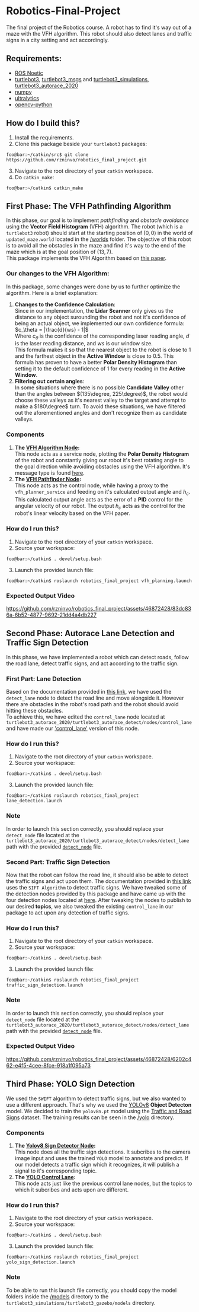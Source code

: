 # Robotics-Final-Project
The final project of the Robotics course. A robot has to find it's way out of a maze with the VFH algorithm. This robot should also detect lanes and traffic signs in a city setting and act accordingly.

## Requirements:
- [ROS Noetic](http://wiki.ros.org/noetic)
- [turtlebot3](https://github.com/ROBOTIS-GIT/turtlebot3), [turtlebot3_msgs](https://github.com/ROBOTIS-GIT/turtlebot3_msgs) and [turtlebot3_simulations](https://github.com/ROBOTIS-GIT/turtlebot3_simulations), [turtlebot3_autorace_2020](https://github.com/ROBOTIS-GIT/turtlebot3_autorace_2020.git)
- [numpy](https://numpy.org/)
- [ultralytics](https://docs.ultralytics.com/)
- [opencv-python](https://pypi.org/project/opencv-python/)

## How do I build this?
1. Install the requirements.
2. Clone this package beside your `turtlebot3` packages:   
```console
foo@bar:~/catkin/src$ git clone https://github.com/rzninvo/robotics_final_project.git
```
3. Navigate to the root directory of your `catkin` workspace.
4. Do `catkin_make`:   
```console
foo@bar:~/catkin$ catkin_make
```

## First Phase: The VFH Pathfinding Algorithm
In this phase, our goal is to implement *pathfinding* and *obstacle avoidance* using the **Vector Field Histogram** (VFH) algorithm. The robot (which is a `turtlebot3` robot) should start at the starting position of $(0, 0)$ in the world of `updated_maze.world` located in the [/worlds](https://github.com/rzninvo/robotics_final_project/tree/main/worlds) folder. The objective of this robot is to avoid all the obstacles in the maze and find it's way to the end of the maze which is at the goal position of $(13, 7)$.   
This package implements the VFH Algorithm based on [this paper](http://www-personal.umich.edu/~ykoren/uploads/The_Vector_Field_HistogramuFast_Obstacle_Avoidance.pdf).

### Our changes to the VFH Algorithm:
In this package, some changes were done by us to further optimize the algorithm. Here is a brief explanation:
1. **Changes to the Confidence Calculation**:   
Since in our implementation, the **Lidar Scanner** only gives us the distance to any object surounding the robot and not it's confidence of being an actual object, we implemented our own confidence formula:   
$c_\theta = |\frac{d}{ws} - 1|$   
Where $c_\theta$ is the confidence of the corresponding laser reading angle, $d$ is the laser reading distance, and $ws$ is our window size.   
This formula makes it so that the nearest object to the robot is close to $1$ and the farthest object in the **Active Window** is close to $0.5$. This formula has proven to have a better **Polar Density Histogram** than setting it to the default confidence of $1$ for every reading in the **Active Window**.
3. **Filtering out certain angles**:   
In some situations where there is no possible **Candidate Valley** other than the angles between $(135\degree, 225\degree)$, the robot would choose these valleys as it's nearest valley to the target and attempt to make a $180\degree$ turn. To avoid these situations, we have filtered out the aforementioned angles and don't recognize them as candidate valleys.

### Components
1. **The [VFH Algorithm Node](https://github.com/rzninvo/robotics_final_project/blob/main/src/vfh_algorithm_node.py):**   
This node acts as a service node, plotting the **Polar Density Histogram** of the robot and constantly giving our robot it's best rotating angle to the goal direction while avoiding obstacles using the VFH algorithm. It's message type is found [here](https://github.com/rzninvo/robotics_final_project/blob/main/srv/vfh_planner.srv).   
2. **The [VFH Pathfinder Node](https://github.com/rzninvo/robotics_final_project/blob/main/src/vfh_pathfinder_node.py):**   
This node acts as the control node, while having a proxy to the `vfh_planner_service` and feeding on it's calculated output angle and $h_c$. This calculated output angle acts as the error of a **PID** control for the angular velocity of our robot. The output $h_c$ acts as the control for the robot's linear velocity based on the VFH paper.

### How do I run this?
1. Navigate to the root directory of your `catkin` workspace.
2. Source your workspace:   
```console
foo@bar:~/catkin$ . devel/setup.bash
```
3. Launch the provided launch file:   
```console
foo@bar:~/catkin$ roslaunch robotics_final_project vfh_planning.launch
```
### Expected Output Video
https://github.com/rzninvo/robotics_final_project/assets/46872428/83dc836a-6b52-4877-9692-21dd4a4db227

## Second Phase: Autorace Lane Detection and Traffic Sign Detection
In this phase, we have implemented a robot which can detect roads, follow the road lane, detect traffic signs, and act according to the traffic sign.

### First Part: Lane Detection
Based on the documentation provided in [this link](https://emanual.robotis.com/docs/en/platform/turtlebot3/autonomous_driving/#lane-detection), we have used the `detect_lane` node to detect the road line and move alongside it. However there are obstacles in the robot's road path and the robot should avoid hitting these obstacles.   
To achieve this, we have edited the `control_lane` node located at `turtlebot3_autorace_2020/turtlebot3_autorace_detect/nodes/control_lane` and have made our ['control_lane'](https://github.com/rzninvo/robotics_final_project/blob/main/src/control_lane) version of this node. 

### How do I run this?
1. Navigate to the root directory of your `catkin` workspace.
2. Source your workspace:   
```console
foo@bar:~/catkin$ . devel/setup.bash
```
3. Launch the provided launch file:   
```console
foo@bar:~/catkin$ roslaunch robotics_final_project lane_detection.launch
```

### **Note**
In order to launch this section correctly, you should replace your `detect_node` file located at the `turtlebot3_autorace_2020/turtlebot3_autorace_detect/nodes/detect_lane` path with the provided [`detect_node`](https://github.com/rzninvo/robotics_final_project/blob/main/src/detect_lane) file.   

### Second Part: Traffic Sign Detection
Now that the robot can follow the road line, it should also be able to detect the traffic signs and act upon them. The documentation provided in [this link](https://emanual.robotis.com/docs/en/platform/turtlebot3/autonomous_driving/) uses the `SIFT Algorithm` to detect traffic signs. We have tweaked some of the detection nodes provided by this package and have came up with the four detection nodes located at [here](https://github.com/rzninvo/robotics_final_project/tree/main/src/sign_detection_nodes).
After tweaking the nodes to publish to our desired **topics**, we also tweaked the existing `control_lane` in our package to act upon any detection of traffic signs. 

### How do I run this?
1. Navigate to the root directory of your `catkin` workspace.
2. Source your workspace:   
```console
foo@bar:~/catkin$ . devel/setup.bash
```

3. Launch the provided launch file:   
```console
foo@bar:~/catkin$ roslaunch robotics_final_project traffic_sign_detection.launch
```

### **Note**
In order to launch this section correctly, you should replace your `detect_node` file located at the `turtlebot3_autorace_2020/turtlebot3_autorace_detect/nodes/detect_lane` path with the provided [`detect_node`](https://github.com/rzninvo/robotics_final_project/blob/main/src/detect_lane) file.   

### Expected Output Video
https://github.com/rzninvo/robotics_final_project/assets/46872428/6202c462-e4f5-4cee-8fce-918a1f095a73

## Third Phase: YOLO Sign Detection
We used the `SWIFT` algorithm to detect traffic signs, but we also wanted to use a different approach. That's why we used the [YOLOv8](https://docs.ultralytics.com/) **Object Detecton** model. We decided to train the `yolov8n.pt` model using the [Traffic and Road Signs](https://universe.roboflow.com/usmanchaudhry622-gmail-com/traffic-and-road-signs/dataset/1) dataset. The training results can be seen in the [/yolo](https://github.com/rzninvo/robotics_final_project/tree/main/yolo) directory. 

### Components
1. **The [Yolov8 Sign Detector Node](https://github.com/rzninvo/robotics_final_project/blob/main/src/yolov8_sign_detector.py):**   
This node does all the traffic sign detections. It subcribes to the camera image input and uses the trained `YOLO` model to annotate and predict. If our model detects a traffic sign which it recognizes, it will publish a signal to it's corresponding topic.   
2. **The [YOLO Control Lane](https://github.com/rzninvo/robotics_final_project/blob/main/src/yolo_control_lane):**   
This node acts just like the previous control lane nodes, but the topics to which it subcribes and acts upon are different.


### How do I run this?
1. Navigate to the root directory of your `catkin` workspace.
2. Source your workspace:   
```console
foo@bar:~/catkin$ . devel/setup.bash
```

3. Launch the provided launch file:   
```console
foo@bar:~/catkin$ roslaunch robotics_final_project yolo_sign_detection.launch
```

### **Note**
To be able to run this launch file correctly, you should copy the model folders inside the [/models](https://github.com/rzninvo/robotics_final_project/tree/main/models) directory to the `turtlebot3_simulations/turtlebot3_gazebo/models` directory.   

